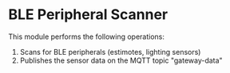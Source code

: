 # BLE Peripheral Scanner
This module performs the following operations:
1. Scans for BLE peripherals (estimotes, lighting sensors) 
2. Publishes the sensor data on the MQTT topic "gateway-data"